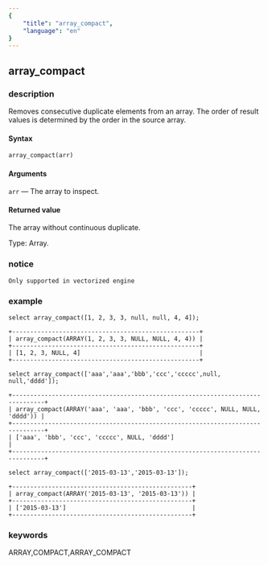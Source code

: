 ```yaml
---
{
    "title": "array_compact",
    "language": "en"
}
---
```


<!-- 
Licensed to the Apache Software Foundation (ASF) under one
or more contributor license agreements.  See the NOTICE file
distributed with this work for additional information
regarding copyright ownership.  The ASF licenses this file
to you under the Apache License, Version 2.0 (the
"License"); you may not use this file except in compliance
with the License.  You may obtain a copy of the License at
  http://www.apache.org/licenses/LICENSE-2.0
Unless required by applicable law or agreed to in writing,
software distributed under the License is distributed on an
"AS IS" BASIS, WITHOUT WARRANTIES OR CONDITIONS OF ANY
KIND, either express or implied.  See the License for the
specific language governing permissions and limitations
under the License.
-->
<version since="1.2.0">

## array_compact

### description

Removes consecutive duplicate elements from an array. The order of result values is determined by the order in the source array.

#### Syntax

```sql
array_compact(arr)
```

#### Arguments

`arr` — The array to inspect.

#### Returned value

The array without continuous duplicate.

Type: Array.

### notice

`Only supported in vectorized engine`

### example

```
select array_compact([1, 2, 3, 3, null, null, 4, 4]);

+----------------------------------------------------+
| array_compact(ARRAY(1, 2, 3, 3, NULL, NULL, 4, 4)) |
+----------------------------------------------------+
| [1, 2, 3, NULL, 4]                                 |
+----------------------------------------------------+

select array_compact(['aaa','aaa','bbb','ccc','ccccc',null, null,'dddd']);

+-------------------------------------------------------------------------------+
| array_compact(ARRAY('aaa', 'aaa', 'bbb', 'ccc', 'ccccc', NULL, NULL, 'dddd')) |
+-------------------------------------------------------------------------------+
| ['aaa', 'bbb', 'ccc', 'ccccc', NULL, 'dddd']                                  |
+-------------------------------------------------------------------------------+

select array_compact(['2015-03-13','2015-03-13']);

+--------------------------------------------------+
| array_compact(ARRAY('2015-03-13', '2015-03-13')) |
+--------------------------------------------------+
| ['2015-03-13']                                   |
+--------------------------------------------------+
```

### keywords

ARRAY,COMPACT,ARRAY_COMPACT

</version>
